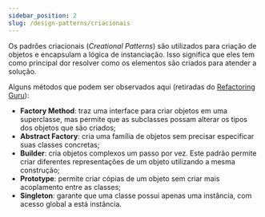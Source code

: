 ```yaml
---
sidebar_position: 2
slug: /design-patterns/criacionais
---
```


Os padrões criacionais (*Creational Patterns*) são utilizados para criação de objetos e encapsulam a lógica de instanciação. Isso significa que eles tem como principal dor resolver como os elementos são criados para atender a solução.

Alguns métodos que podem ser observados aqui (retiradas do [Refactoring Guru](https://refactoring.guru/design-patterns/creational-patterns)):

- **Factory Method**: traz uma interface para criar objetos em uma superclasse, mas permite que as subclasses possam alterar os tipos dos objetos que são criados;
- **Abstract Factory**: cria uma família de objetos sem precisar especificar suas classes concretas;
- **Builder**: cria objetos complexos um passo por vez. Este padrão permite criar diferentes representações de um objeto utilizando a mesma construção;
- **Prototype**: permite criar cópias de um objeto sem criar mais acoplamento entre as classes;
- **Singleton**: garante que uma classe possui apenas uma instância, com acesso global a está instância.

